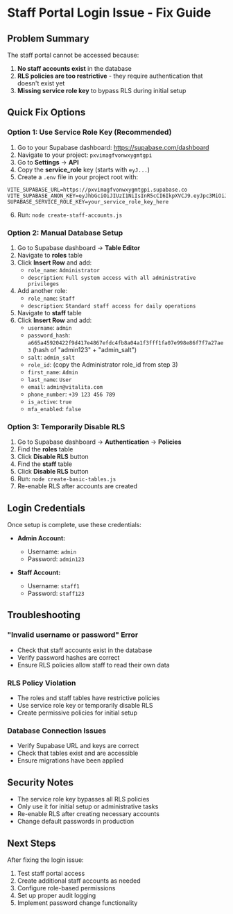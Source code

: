 # Staff Portal Login Issue - Fix Guide

## Problem Summary
The staff portal cannot be accessed because:
1. **No staff accounts exist** in the database
2. **RLS policies are too restrictive** - they require authentication that doesn't exist yet
3. **Missing service role key** to bypass RLS during initial setup

## Quick Fix Options

### Option 1: Use Service Role Key (Recommended)
1. Go to your Supabase dashboard: https://supabase.com/dashboard
2. Navigate to your project: `pxvimagfvonwxygmtgpi`
3. Go to **Settings** → **API**
4. Copy the **service_role** key (starts with `eyJ...`)
5. Create a `.env` file in your project root with:

```env
VITE_SUPABASE_URL=https://pxvimagfvonwxygmtgpi.supabase.co
VITE_SUPABASE_ANON_KEY=eyJhbGciOiJIUzI1NiIsInR5cCI6IkpXVCJ9.eyJpc3MiOiJzdXBhYmFzZSIsInJlZiI6InB4dmltYWdmdm9ud3h5Z210Z3BpIiwicm9sZSI6ImFub24iLCJpYXQiOjE3NTEyODg4NjcsImV4cCI6MjA2Njg2NDg2N30.U0ZAojLgRS680JpP2HXZhm1Q_vce6i8o9k5zZ3Jx6LA
SUPABASE_SERVICE_ROLE_KEY=your_service_role_key_here
```

6. Run: `node create-staff-accounts.js`

### Option 2: Manual Database Setup
1. Go to Supabase dashboard → **Table Editor**
2. Navigate to **roles** table
3. Click **Insert Row** and add:
   - `role_name`: `Administrator`
   - `description`: `Full system access with all administrative privileges`
4. Add another role:
   - `role_name`: `Staff`
   - `description`: `Standard staff access for daily operations`
5. Navigate to **staff** table
6. Click **Insert Row** and add:
   - `username`: `admin`
   - `password_hash`: `a665a45920422f9d417e4867efdc4fb8a04a1f3fff1fa07e998e86f7f7a27ae3` (hash of "admin123" + "admin_salt")
   - `salt`: `admin_salt`
   - `role_id`: (copy the Administrator role_id from step 3)
   - `first_name`: `Admin`
   - `last_name`: `User`
   - `email`: `admin@vitalita.com`
   - `phone_number`: `+39 123 456 789`
   - `is_active`: `true`
   - `mfa_enabled`: `false`

### Option 3: Temporarily Disable RLS
1. Go to Supabase dashboard → **Authentication** → **Policies**
2. Find the **roles** table
3. Click **Disable RLS** button
4. Find the **staff** table
5. Click **Disable RLS** button
6. Run: `node create-basic-tables.js`
7. Re-enable RLS after accounts are created

## Login Credentials
Once setup is complete, use these credentials:

- **Admin Account:**
  - Username: `admin`
  - Password: `admin123`

- **Staff Account:**
  - Username: `staff1`
  - Password: `staff123`

## Troubleshooting

### "Invalid username or password" Error
- Check that staff accounts exist in the database
- Verify password hashes are correct
- Ensure RLS policies allow staff to read their own data

### RLS Policy Violation
- The roles and staff tables have restrictive policies
- Use service role key or temporarily disable RLS
- Create permissive policies for initial setup

### Database Connection Issues
- Verify Supabase URL and keys are correct
- Check that tables exist and are accessible
- Ensure migrations have been applied

## Security Notes
- The service role key bypasses all RLS policies
- Only use it for initial setup or administrative tasks
- Re-enable RLS after creating necessary accounts
- Change default passwords in production

## Next Steps
After fixing the login issue:
1. Test staff portal access
2. Create additional staff accounts as needed
3. Configure role-based permissions
4. Set up proper audit logging
5. Implement password change functionality 